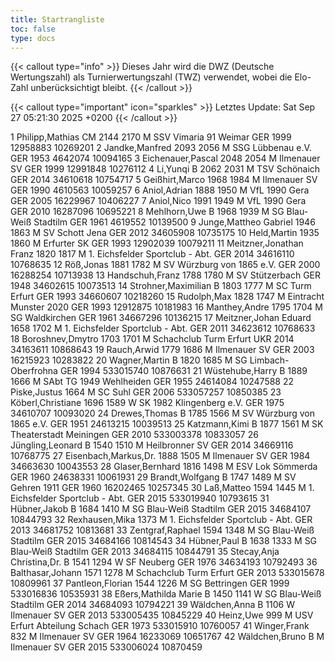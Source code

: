 ```yaml
---
title: Startrangliste
toc: false
type: docs
---
```


{{< callout type="info" >}}
Dieses Jahr wird die DWZ (Deutsche Wertungszahl) als Turnierwertungszahl (TWZ) verwendet, wobei die Elo-Zahl unberücksichtigt bleibt.
{{< /callout >}}

{{< callout type="important" icon="sparkles" >}}
Letztes Update:  Sat Sep 27 05:21:30 2025 +0200
{{< /callout >}}

<startrangliste>
1	Philipp,Mathias	CM	2144	2170	M	SSV Vimaria 91 Weimar	GER	1999	12958883	10269201
2	Jandke,Manfred		2093	2056	M	SSG Lübbenau e.V.	GER	1953	4642074	10094165
3	Eichenauer,Pascal		2048	2054	M	Ilmenauer SV	GER	1999	12991848	10276112
4	Li,Yunqi	B	2062	2031	M	TSV Schönaich	GER	2014	34610618	10754717
5	Geißhirt,Marco		1968	1984	M	Ilmenauer SV	GER	1990	4610563	10059257
6	Aniol,Adrian		1888	1950	M	VfL 1990 Gera	GER	2005	16229967	10406227
7	Aniol,Nico		1991	1949	M	VfL 1990 Gera	GER	2010	16287096	10695221
8	Mehlhorn,Uwe	B	1968	1939	M	SG Blau-Weiß Stadtilm	GER	1961	4619552	10139500
9	Junge,Mattheo Gabriel		1946	1863	M	SV Schott Jena	GER	2012	34605908	10735175
10	Held,Martin		1935	1860	M	Erfurter SK	GER	1993	12902039	10079211
11	Meitzner,Jonathan Franz		1820	1817	M	1. Eichsfelder Sportclub - Abt.	GER	2014	34616110	10768635
12	Röß,Jonas		1881	1782	M	SV Würzburg von 1865 e.V.	GER	2000	16288254	10713938
13	Handschuh,Franz		1788	1780	M	SV Stützerbach	GER	1948	34602615	10073513
14	Strohner,Maximilian	B	1803	1777	M	SC Turm Erfurt	GER	1993	34660607	10218260
15	Rudolph,Max		1828	1747	M	Eintracht Munster 2020	GER	1993	12912875	10181983
16	Manthey,Andre		1795	1704	M	SG Waldkirchen	GER	1961	34667296	10136215
17	Meitzner,Johan Eduard		1658	1702	M	1. Eichsfelder Sportclub - Abt.	GER	2011	34623612	10768633
18	Boroshnev,Dmytro		1703	1701	M	Schachclub Turm Erfurt	UKR	2014	34163611	10868643
19	Rauch,Arwid		1779	1686	M	Ilmenauer SV	GER	2003	16215923	10283822
20	Wagner,Martin	B	1820	1685	M	SG Limbach-Oberfrohna	GER	1994	533015740	10876631
21	Wüstehube,Harry	B	1889	1666	M	SAbt TG 1949 Wehlheiden	GER	1955	24614084	10247588
22	Piske,Justus			1664	M	SC Suhl	GER	2006	533057257	10850385
23	Köberl,Christiane		1696	1589	W	SK 1982 Klingenberg e.V.	GER	1975	34610707	10093020
24	Drewes,Thomas	B	1785	1566	M	SV Würzburg von 1865 e.V.	GER	1951	24613215	10039513
25	Katzmann,Kimi	B	1877	1561	M	SK Theaterstadt Meiningen	GER	2010	533003378	10833057
26	Jüngling,Leonard	B	1540	1510	M	Heilbronner SV	GER	2014	34669116	10768775
27	Eisenbach,Markus,Dr.		1888	1505	M	Ilmenauer SV	GER	1984	34663630	10043553
28	Glaser,Bernhard		1816	1498	M	ESV Lok Sömmerda	GER	1960	24638331	10061931
29	Brandt,Wolfgang	B	1747	1489	M	SV Gehren 1911	GER	1960	16202465	10257345
30	Laß,Matteo		1594	1445	M	1. Eichsfelder Sportclub - Abt.	GER	2015	533019940	10793615
31	Hübner,Jakob	B	1684	1410	M	SG Blau-Weiß Stadtilm	GER	2015	34684107	10844793
32	Rexhausen,Mika			1373	M	1. Eichsfelder Sportclub - Abt.	GER	2013	34681752	10813681
33	Zentgraf,Raphael		1594	1348	M	SG Blau-Weiß Stadtilm	GER	2015	34684166	10814543
34	Hübner,Paul	B	1638	1333	M	SG Blau-Weiß Stadtilm	GER	2013	34684115	10844791
35	Stecay,Anja Christina,Dr.	B	1541	1294	W	SF Neuberg	GER	1976	34634193	10792493
36	Balthasar,Johann		1571	1278	M	Schachclub Turm Erfurt	GER	2013	533015678	10809961
37	Pantleon,Florian		1544	1226	M	SG Bettringen	GER	1999	533016836	10535931
38	Eßers,Mathilda Marie	B	1450	1141	W	SG Blau-Weiß Stadtilm	GER	2014	34684093	10794221
39	Wäldchen,Anna	B		1106	W	Ilmenauer SV	GER	2013	533005435	10845229
40	Heinz,Uwe			999	M	USV Erfurt Abteilung Schach	GER	1973	533015910	10760057
41	Winger,Frank			832	M	Ilmenauer SV	GER	1964	16233069	10651767
42	Wäldchen,Bruno	B			M	Ilmenauer SV	GER	2015	533006024	10870459
</startrangliste>
